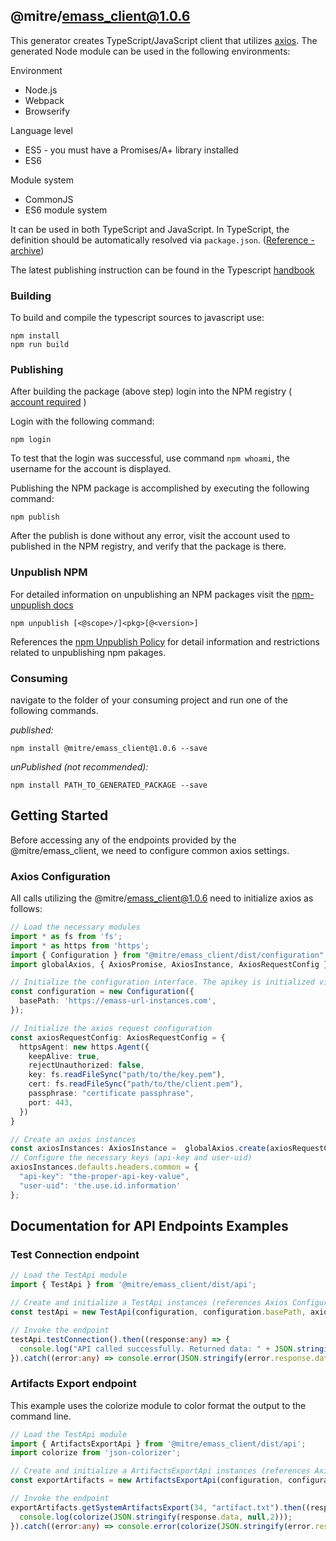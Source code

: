 ## @mitre/emass_client@1.0.6

This generator creates TypeScript/JavaScript client that utilizes [axios](https://github.com/axios/axios). The generated Node module can be used in the following environments:

Environment
* Node.js
* Webpack
* Browserify

Language level
* ES5 - you must have a Promises/A+ library installed
* ES6

Module system
* CommonJS
* ES6 module system

It can be used in both TypeScript and JavaScript. In TypeScript, the definition should be automatically resolved via `package.json`. ([Reference - archive](https://web.archive.org/web/20160412204540/https://www.typescriptlang.org/docs/handbook/typings-for-npm-packages.html))

The latest publishing instruction can be found in the Typescript [handbook](https://www.typescriptlang.org/docs/handbook/declaration-files/publishing.html) 

### Building

To build and compile the typescript sources to javascript use:
```
npm install
npm run build
```

### Publishing
After building the package (above step) login into the NPM registry ( [account required](https://www.npmjs.com/signup) ) 

Login with the following command:
```
npm login
``` 

To test that the login was successful, use command ```npm whoami```, the  username for the account is displayed.

Publishing the NPM package is accomplished by executing the following command:
```
npm publish
```

After the publish is done without any error, visit the account used to published in the NPM registry, and verify that the package is there.

### Unpublish NPM
For detailed information on unpublishing an NPM packages visit the [npm-unpuplish docs](https://docs.npmjs.com/cli/v8/commands/npm-unpublish)

```
npm unpublish [<@scope>/]<pkg>[@<version>]
```
References the [npm Unpublish Policy](https://docs.npmjs.com/policies/unpublish) for detail information and restrictions related to unpublishing npm pakages.

### Consuming

navigate to the folder of your consuming project and run one of the following commands.

_published:_

```
npm install @mitre/emass_client@1.0.6 --save
```

_unPublished (not recommended):_

```
npm install PATH_TO_GENERATED_PACKAGE --save
```

## Getting Started
Before accessing any of the endpoints provided by the @mitre/emass_client, we need to configure common axios settings.

### Axios Configuration
All calls utilizing the @mitre/emass_client@1.0.6 need to initialize axios as follows:

```typescript
// Load the necessary modules
import * as fs from 'fs';
import * as https from 'https';
import { Configuration } from "@mitre/emass_client/dist/configuration"
import globalAxios, { AxiosPromise, AxiosInstance, AxiosRequestConfig } from '@mitre/emass_client/node_modules/axios';

// Initialize the configuration interface. The apikey is initialized via axios default headers.
const configuration = new Configuration({
  basePath: 'https://emass-url-instances.com',
});

// Initialize the axios request configuration
const axiosRequestConfig: AxiosRequestConfig = {
  httpsAgent: new https.Agent({
    keepAlive: true,
    rejectUnauthorized: false,
    key: fs.readFileSync("path/to/the/key.pem"),
    cert: fs.readFileSync("path/to/the/client.pem"),
    passphrase: "certificate passphrase",
    port: 443,
  })
}

// Create an axios instances
const axiosInstances: AxiosInstance =  globalAxios.create(axiosRequestConfig);
// Configure the necessary keys (api-key and user-uid)
axiosInstances.defaults.headers.common = {
  "api-key": "the-proper-api-key-value",
  "user-uid": 'the.use.id.information'
};

```
## Documentation for API Endpoints Examples
### Test Connection endpoint
```typescript
// Load the TestApi module
import { TestApi } from '@mitre/emass_client/dist/api';

// Create and initialize a TestApi instances (references Axios Configuration for proper parameters configurations)
const testApi = new TestApi(configuration, configuration.basePath, axiosInstances);

// Invoke the endpoint 
testApi.testConnection().then((response:any) => {
  console.log("API called successfully. Returned data: " + JSON.stringify(response.data, null,2));
}).catch((error:any) => console.error(JSON.stringify(error.response.data,null,2)));

```
### Artifacts Export endpoint
This example uses the colorize module to color format the output to the command line.
```typescript
// Load the TestApi module
import { ArtifactsExportApi } from '@mitre/emass_client/dist/api';
import colorize from 'json-colorizer';

// Create and initialize a ArtifactsExportApi instances (references Axios Configuration for proper parameters configurations)
const exportArtifacts = new ArtifactsExportApi(configuration, configuration.basePath, axiosInstances);

// Invoke the endpoint 
exportArtifacts.getSystemArtifactsExport(34, "artifact.txt").then((response:any) => {
  console.log(colorize(JSON.stringify(response.data, null,2)));
}).catch((error:any) => console.error(colorize(JSON.stringify(error.response.data,null,2))));

```
